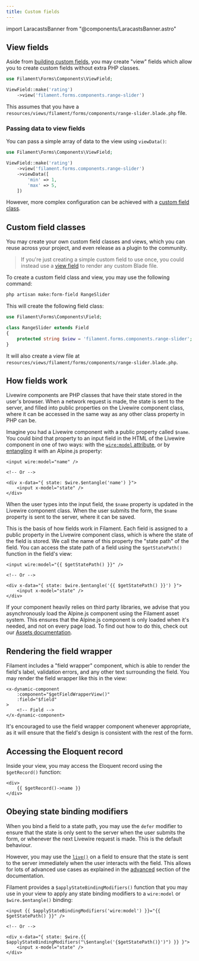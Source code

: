 ```yaml
---
title: Custom fields
---
```

import LaracastsBanner from "@components/LaracastsBanner.astro"

<LaracastsBanner
    title="Build a Custom Form Field"
    description="Watch the Build Advanced Components for Filament series on Laracasts - it will teach you how to build components, and you'll get to know all the internal tools to help you."
    url="https://laracasts.com/series/build-advanced-components-for-filament/episodes/6"
    series="building-advanced-components"
/>

## View fields

Aside from [building custom fields](#custom-field-classes), you may create "view" fields which allow you to create custom fields without extra PHP classes.

```php
use Filament\Forms\Components\ViewField;

ViewField::make('rating')
    ->view('filament.forms.components.range-slider')
```

This assumes that you have a `resources/views/filament/forms/components/range-slider.blade.php` file.

### Passing data to view fields

You can pass a simple array of data to the view using `viewData()`:

```php
use Filament\Forms\Components\ViewField;

ViewField::make('rating')
    ->view('filament.forms.components.range-slider')
    ->viewData([
        'min' => 1,
        'max' => 5,
    ])
```

However, more complex configuration can be achieved with a [custom field class](#custom-field-classes).

## Custom field classes

You may create your own custom field classes and views, which you can reuse across your project, and even release as a plugin to the community.

> If you're just creating a simple custom field to use once, you could instead use a [view field](#view) to render any custom Blade file.

To create a custom field class and view, you may use the following command:

```bash
php artisan make:form-field RangeSlider
```

This will create the following field class:

```php
use Filament\Forms\Components\Field;

class RangeSlider extends Field
{
    protected string $view = 'filament.forms.components.range-slider';
}
```

It will also create a view file at `resources/views/filament/forms/components/range-slider.blade.php`.

## How fields work

Livewire components are PHP classes that have their state stored in the user's browser. When a network request is made, the state is sent to the server, and filled into public properties on the Livewire component class, where it can be accessed in the same way as any other class property in PHP can be.

Imagine you had a Livewire component with a public property called `$name`. You could bind that property to an input field in the HTML of the Livewire component in one of two ways: with the [`wire:model` attribute](https://livewire.laravel.com/docs/properties#data-binding), or by [entangling](https://livewire.laravel.com/docs/javascript#the-wire-object) it with an Alpine.js property:

```blade
<input wire:model="name" />

<!-- Or -->

<div x-data="{ state: $wire.$entangle('name') }">
    <input x-model="state" />
</div>
```

When the user types into the input field, the `$name` property is updated in the Livewire component class. When the user submits the form, the `$name` property is sent to the server, where it can be saved.

This is the basis of how fields work in Filament. Each field is assigned to a public property in the Livewire component class, which is where the state of the field is stored. We call the name of this property the "state path" of the field. You can access the state path of a field using the `$getStatePath()` function in the field's view:

```blade
<input wire:model="{{ $getStatePath() }}" />

<!-- Or -->

<div x-data="{ state: $wire.$entangle('{{ $getStatePath() }}') }">
    <input x-model="state" />
</div>
```

If your component heavily relies on third party libraries, we advise that you asynchronously load the Alpine.js component using the Filament asset system. This ensures that the Alpine.js component is only loaded when it's needed, and not on every page load. To find out how to do this, check out our [Assets documentation](../../support/assets#asynchronous-alpinejs-components).

## Rendering the field wrapper

Filament includes a "field wrapper" component, which is able to render the field's label, validation errors, and any other text surrounding the field. You may render the field wrapper like this in the view:

```blade
<x-dynamic-component
    :component="$getFieldWrapperView()"
    :field="$field"
>
    <!-- Field -->
</x-dynamic-component>
```

It's encouraged to use the field wrapper component whenever appropriate, as it will ensure that the field's design is consistent with the rest of the form.

## Accessing the Eloquent record

Inside your view, you may access the Eloquent record using the `$getRecord()` function:

```blade
<div>
    {{ $getRecord()->name }}
</div>
```

## Obeying state binding modifiers

When you bind a field to a state path, you may use the `defer` modifier to ensure that the state is only sent to the server when the user submits the form, or whenever the next Livewire request is made. This is the default behaviour.

However, you may use the [`live()`](../advanced#the-basics-of-reactivity) on a field to ensure that the state is sent to the server immediately when the user interacts with the field. This allows for lots of advanced use cases as explained in the [advanced](../advanced) section of the documentation.

Filament provides a `$applyStateBindingModifiers()` function that you may use in your view to apply any state binding modifiers to a `wire:model` or `$wire.$entangle()` binding:

```blade
<input {{ $applyStateBindingModifiers('wire:model') }}="{{ $getStatePath() }}" />

<!-- Or -->

<div x-data="{ state: $wire.{{ $applyStateBindingModifiers("\$entangle('{$getStatePath()}')") }} }">
    <input x-model="state" />
</div>
```
